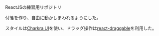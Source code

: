 ReactJSの練習用リポジトリ  

付箋を作り、自由に動かしまわれるようにした。

スタイルは[Charkra UI](https://chakra-ui.com/)を使い、ドラッグ操作は[react-draggable](https://github.com/react-grid-layout/react-draggable)を利用した。
